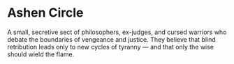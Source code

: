 # Ashen Circle


A small, secretive sect of philosophers, ex-judges, and cursed warriors who debate the boundaries of vengeance and justice. They believe that blind retribution leads only to new cycles of tyranny — and that only the wise should wield the flame.

